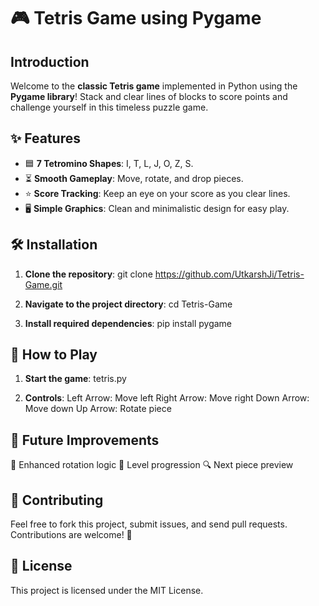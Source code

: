 # 🎮 **Tetris Game using Pygame**

## **Introduction**
Welcome to the **classic Tetris game** implemented in Python using the **Pygame library**! Stack and clear lines of blocks to score points and challenge yourself in this timeless puzzle game.

## ✨ **Features**
- 🟦 **7 Tetromino Shapes**: I, T, L, J, O, Z, S.
- ⏳ **Smooth Gameplay**: Move, rotate, and drop pieces.
- ⭐ **Score Tracking**: Keep an eye on your score as you clear lines.
- 🖥️ **Simple Graphics**: Clean and minimalistic design for easy play.

## 🛠️ **Installation**
1. **Clone the repository**:
   git clone https://github.com/UtkarshJi/Tetris-Game.git
   
2. **Navigate to the project directory**:
   cd Tetris-Game

3. **Install required dependencies**:
   pip install pygame

## 🎯 **How to Play**
1. **Start the game**:
   tetris.py

2. **Controls**:
   Left Arrow: Move left
   Right Arrow: Move right
   Down Arrow: Move down
   Up Arrow: Rotate piece

## 🚀 **Future Improvements**
   🔄 Enhanced rotation logic
   🌟 Level progression
   🔍 Next piece preview

## 🤝 **Contributing**
   Feel free to fork this project, submit issues, and send pull requests. Contributions are       welcome! 🎉

## 📜 **License**
   This project is licensed under the MIT License.

